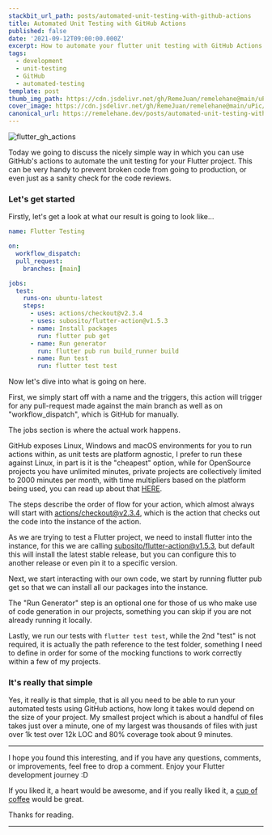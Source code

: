 ```yaml
---
stackbit_url_path: posts/automated-unit-testing-with-github-actions
title: Automated Unit Testing with GitHub Actions
published: false
date: '2021-09-12T09:00:00.000Z'
excerpt: How to automate your flutter unit testing with GitHub Actions
tags:
  - development
  - unit-testing
  - GitHub
  - automated-testing
template: post
thumb_img_path: https://cdn.jsdelivr.net/gh/RemeJuan/remelehane@main/uPic/flutter_gh_actions.jpg
cover_image: https://cdn.jsdelivr.net/gh/RemeJuan/remelehane@main/uPic/flutter_gh_actions.jpg
canonical_url: https://remelehane.dev/posts/automated-unit-testing-with-github-actions
---
```


![flutter_gh_actions](https://cdn.jsdelivr.net/gh/RemeJuan/remelehane@main/uPic/flutter_gh_actions.jpg)

Today we going to discuss the nicely simple way in which you can use GitHub's actions to automate the unit testing for your Flutter project. This can be very handy to prevent broken code from going to production, or even just as a sanity check for the code reviews. 

### Let's get started

Firstly, let's get a look at what our result is going to look like...

```yml
name: Flutter Testing

on:
  workflow_dispatch:
  pull_request:
    branches: [main]

jobs:
  test:
    runs-on: ubuntu-latest
    steps:
      - uses: actions/checkout@v2.3.4
      - uses: subosito/flutter-action@v1.5.3
      - name: Install packages
        run: flutter pub get
      - name: Run generator
        run: flutter pub run build_runner build
      - name: Run test
        run: flutter test test
```

Now let's dive into what is going on here.

First, we simply start off with a name and the triggers, this action will trigger for any pull-request made against the main branch as well as on "workflow_dispatch", which is GitHub for manually.

The jobs section is where the actual work happens.

GitHub exposes Linux, Windows and macOS environments for you to run actions within, as unit tests are platform agnostic, I prefer to run these against Linux, in part is it is the "cheapest" option, while for OpenSource projects you have unlimited minutes, private projects are collectively limited to 2000 minutes per month, with time multipliers based on the platform being used, you can read up about that [HERE](https://docs.github.com/en/billing/managing-billing-for-github-actions/about-billing-for-github-actions).

The steps describe the order of flow for your action, which almost always will start with [actions/checkout@v2.3.4](https://github.com/actions/checkout), which is the action that checks out the code into the instance of the action.

As we are trying to test a Flutter project, we need to install flutter into the instance, for this we are calling [subosito/flutter-action@v1.5.3](https://github.com/subosito/flutter-action), but default this will install the latest stable release, but you can configure this to another release or even pin it to a specific version.

Next, we start interacting with our own code, we start by running flutter pub get so that we can install all our packages into the instance.

The "Run Generator" step is an optional one for those of us who make use of code generation in our projects, something you can skip if you are not already running it locally.

Lastly, we run our tests with `flutter test test`, while the 2nd "test" is not required, it is actually the path reference to the test folder, something I need to define in order for some of the mocking functions to work correctly within a few of my projects.

### It's really that simple

Yes, it really is that simple, that is all you need to be able to run your automated tests using GitHub actions, how long it takes would depend on the size of your project. My smallest project which is about a handful of files takes just over a minute, one of my largest was thousands of files with just over 1k test over 12k LOC and 80% coverage took about 9 minutes.

---

I hope you found this interesting, and if you have any questions, comments, or improvements, feel free to drop a comment. Enjoy your Flutter development journey :D

If you liked it, a heart would be awesome, and if you really liked it, a [cup of coffee](https://www.buymeacoffee.com/remelehane) would be great.

Thanks for reading.

---





